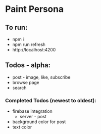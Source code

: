 # Paint Persona

## To run:
* npm i
* npm run refresh
* http://localhost:4200

## Todos - alpha:
* post - image, like, subscribe
* browse page
* search

### Completed Todos (newest to oldest):
* firebase integration
  * server - post
* background color for post
* text color

